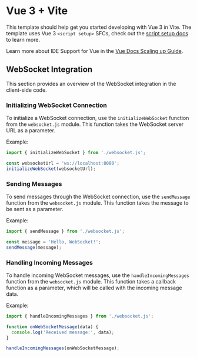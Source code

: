 # Vue 3 + Vite

This template should help get you started developing with Vue 3 in Vite. The template uses Vue 3 `<script setup>` SFCs, check out the [script setup docs](https://v3.vuejs.org/api/sfc-script-setup.html#sfc-script-setup) to learn more.

Learn more about IDE Support for Vue in the [Vue Docs Scaling up Guide](https://vuejs.org/guide/scaling-up/tooling.html#ide-support).

## WebSocket Integration

This section provides an overview of the WebSocket integration in the client-side code.

### Initializing WebSocket Connection

To initialize a WebSocket connection, use the `initializeWebSocket` function from the `websocket.js` module. This function takes the WebSocket server URL as a parameter.

Example:
```javascript
import { initializeWebSocket } from './websocket.js';

const websocketUrl = 'ws://localhost:8080';
initializeWebSocket(websocketUrl);
```

### Sending Messages

To send messages through the WebSocket connection, use the `sendMessage` function from the `websocket.js` module. This function takes the message to be sent as a parameter.

Example:
```javascript
import { sendMessage } from './websocket.js';

const message = 'Hello, WebSocket!';
sendMessage(message);
```

### Handling Incoming Messages

To handle incoming WebSocket messages, use the `handleIncomingMessages` function from the `websocket.js` module. This function takes a callback function as a parameter, which will be called with the incoming message data.

Example:
```javascript
import { handleIncomingMessages } from './websocket.js';

function onWebSocketMessage(data) {
  console.log('Received message:', data);
}

handleIncomingMessages(onWebSocketMessage);
```
